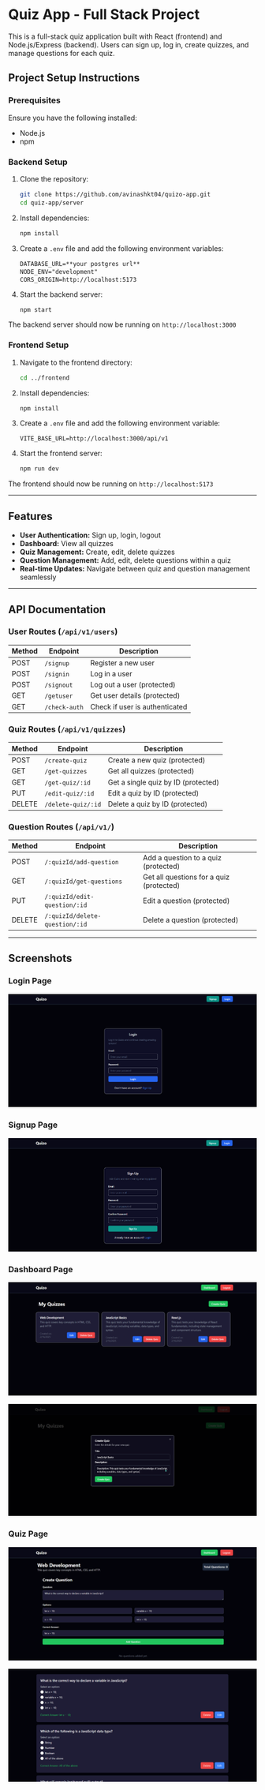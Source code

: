 # Quiz App - Full Stack Project

This is a full-stack quiz application built with React (frontend) and Node.js/Express (backend). Users can sign up, log in, create quizzes, and manage questions for each quiz.

## Project Setup Instructions

### Prerequisites

Ensure you have the following installed:

- Node.js
- npm

### Backend Setup

1. Clone the repository:
   ```sh
   git clone https://github.com/avinashkt04/quizo-app.git
   cd quiz-app/server
   ```
2. Install dependencies:
   ```sh
   npm install
   ```
3. Create a `.env` file and add the following environment variables:
   ```env
   DATABASE_URL=**your postgres url**
   NODE_ENV="development"
   CORS_ORIGIN=http://localhost:5173
   ```
4. Start the backend server:
   ```sh
   npm start
   ```
  
The backend server should now be running on `http://localhost:3000`

### Frontend Setup

1. Navigate to the frontend directory:
   ```sh
   cd ../frontend
   ```
2. Install dependencies:
   ```sh
   npm install
   ```
3. Create a `.env` file and add the following environment variable:
   ```env
   VITE_BASE_URL=http://localhost:3000/api/v1
   ```
4. Start the frontend server:
   ```sh
   npm run dev
   ```

The frontend should now be running on `http://localhost:5173`

---

## Features

- **User Authentication:** Sign up, login, logout
- **Dashboard:** View all quizzes
- **Quiz Management:** Create, edit, delete quizzes
- **Question Management:** Add, edit, delete questions within a quiz
- **Real-time Updates:** Navigate between quiz and question management seamlessly

---

## API Documentation

### **User Routes** (`/api/v1/users`)

| Method | Endpoint      | Description                    |
| ------ | ------------- | ------------------------------ |
| POST   | `/signup`     | Register a new user            |
| POST   | `/signin`     | Log in a user                  |
| POST   | `/signout`    | Log out a user (protected)     |
| GET    | `/getuser`    | Get user details (protected)   |
| GET    | `/check-auth` | Check if user is authenticated |

### **Quiz Routes** (`/api/v1/quizzes`)

| Method | Endpoint           | Description                         |
| ------ | ------------------ | ----------------------------------- |
| POST   | `/create-quiz`     | Create a new quiz (protected)       |
| GET    | `/get-quizzes`     | Get all quizzes (protected)         |
| GET    | `/get-quiz/:id`    | Get a single quiz by ID (protected) |
| PUT    | `/edit-quiz/:id`   | Edit a quiz by ID (protected)       |
| DELETE | `/delete-quiz/:id` | Delete a quiz by ID (protected)     |

### **Question Routes** (`/api/v1/`)

| Method | Endpoint                       | Description                              |
| ------ | ------------------------------ | ---------------------------------------- |
| POST   | `/:quizId/add-question`        | Add a question to a quiz (protected)     |
| GET    | `/:quizId/get-questions`       | Get all questions for a quiz (protected) |
| PUT    | `/:quizId/edit-question/:id`   | Edit a question (protected)              |
| DELETE | `/:quizId/delete-question/:id` | Delete a question (protected)            |

---

## Screenshots


### Login Page

![LoginPage-1](./screenshots/login.png)

### Signup Page

![SignupPage-1](./screenshots/signup.png)

### Dashboard Page

![DashboardPage-1](./screenshots/dashboard.png)

![DashboardPage-2](./screenshots/quizmodal.png)

### Quiz Page

![QuizPage-1](./screenshots/quiz.png)

![QuizPage-2](./screenshots/questions.png)